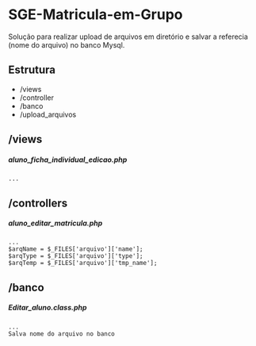# SGE-Matricula-em-Grupo

Solução para realizar upload de arquivos em diretório e salvar a referecia (nome do arquivo) no banco Mysql. 

## Estrutura
 * /views
 * /controller
 * /banco 
 * /upload_arquivos
 
## /views
##### aluno_ficha_individual_edicao.php
    ...

## /controllers
##### aluno_editar_matricula.php
    ...
    $arqName = $_FILES['arquivo']['name'];
    $arqType = $_FILES['arquivo']['type'];
    $arqTemp = $_FILES['arquivo']['tmp_name'];

## /banco
##### Editar_aluno.class.php
    ...
    Salva nome do arquivo no banco
